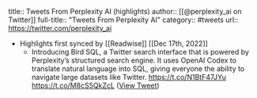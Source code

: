 title:: Tweets From Perplexity AI (highlights)
author:: [[@perplexity_ai on Twitter]]
full-title:: "Tweets From Perplexity AI"
category:: #tweets
url:: https://twitter.com/perplexity_ai

- Highlights first synced by [[Readwise]] [[Dec 17th, 2022]]
	- Introducing Bird SQL, a Twitter search interface that is powered by Perplexity’s structured search engine. It uses OpenAI Codex to translate natural language into SQL, giving everyone the ability to navigate large datasets like Twitter.
	  https://t.co/N1BtF47JYu https://t.co/M8cS5QkZcL ([View Tweet](https://twitter.com/perplexity_ai/status/1603441221753372673))